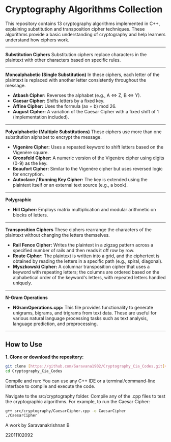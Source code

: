 # Cryptography Algorithms Collection

This repository contains 13 cryptography algorithms implemented in C++, explaining substitution and transposition cipher techniques. These algorithms provide a basic understanding of cryptography and help learners understand how ciphers work.

---

**Substitution Ciphers**
Substitution ciphers replace characters in the plaintext with other characters based on specific rules.

---

**Monoalphabetic (Single Substitution)**
In these ciphers, each letter of the plaintext is replaced with another letter consistently throughout the message.

* **Atbash Cipher:** Reverses the alphabet (e.g., A ⇔ Z, B ⇔ Y).
* **Caesar Cipher:** Shifts letters by a fixed key.
* **Affine Cipher:** Uses the formula (ax + b) mod 26.
* **August Cipher:** A variation of the Caesar Cipher with a fixed shift of 1 (implementation included).

---

**Polyalphabetic (Multiple Substitutions)**
These ciphers use more than one substitution alphabet to encrypt the message.

* **Vigenère Cipher:** Uses a repeated keyword to shift letters based on the Vigenère square.
* **Gronsfeld Cipher:** A numeric version of the Vigenère cipher using digits (0-9) as the key.
* **Beaufort Cipher:** Similar to the Vigenère cipher but uses reversed logic for encryption.
* **Autoclave / Running Key Cipher:** The key is extended using the plaintext itself or an external text source (e.g., a book).

---

**Polygraphic**

* **Hill Cipher:** Employs matrix multiplication and modular arithmetic on blocks of letters.

---

**Transposition Ciphers**
These ciphers rearrange the characters of the plaintext without changing the letters themselves.

* **Rail Fence Cipher:** Writes the plaintext in a zigzag pattern across a specified number of rails and then reads it off row by row.
* **Route Cipher:** The plaintext is written into a grid, and the ciphertext is obtained by reading the letters in a specific path (e.g., spiral, diagonal).
* **Myszkowski Cipher:** A columnar transposition cipher that uses a keyword with repeating letters; the columns are ordered based on the alphabetical order of the keyword's letters, with repeated letters handled uniquely.

---

**N-Gram Operations**
* **NGramOperations.cpp:** This file provides functionality to generate unigrams, bigrams, and trigrams from text data. These are useful for various natural language processing tasks such as text analysis, language prediction, and preprocessing.

---

## How to Use

**1. Clone or download the repository:**

```bash
git clone [https://github.com/Saravana1902/Cryptography_Cia_Codes.git](https://github.com/Saravana1902/Cryptography_Cia_Codes.git)
cd Cryptography_Cia_Codes
```

Compile and run:
You can use any C++ IDE or a terminal/command-line interface to compile and execute the code.

Navigate to the src/cryptography folder.
Compile any of the .cpp files to test the cryptographic algorithms.
For example, to run the Caesar Cipher:

```bash
g++ src/cryptography/CaesarCipher.cpp -o CaesarCipher
./CaesarCipher
```

A work by
Saravanakrishnan B

22011102092


